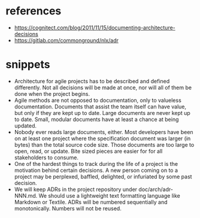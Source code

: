 # references
- https://cognitect.com/blog/2011/11/15/documenting-architecture-decisions
- https://gitlab.com/commonground/nlx/adr

# snippets
- Architecture for agile projects has to be described and defined differently. Not all decisions will be made at once, nor will all of them be done when the project begins. 
- Agile methods are not opposed to documentation, only to valueless documentation. Documents that assist the team itself can have value, but only if they are kept up to date. Large documents are never kept up to date. Small, modular documents have at least a chance at being updated.
- Nobody ever reads large documents, either. Most developers have been on at least one project where the specification document was larger (in bytes) than the total source code size. Those documents are too large to open, read, or update. Bite sized pieces are easier for for all stakeholders to consume.
- One of the hardest things to track during the life of a project is the motivation behind certain decisions. A new person coming on to a project may be perplexed, baffled, delighted, or infuriated by some past decision.
- We will keep ADRs in the project repository under doc/arch/adr-NNN.md. We should use a lightweight text formatting language like Markdown or Textile. ADRs will be numbered sequentially and monotonically. Numbers will not be reused.